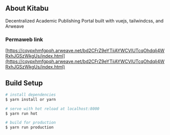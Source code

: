 ## About Kitabu

Decentralized Academic Publishing Portal built with vuejs, tailwindcss, and Arweave

### Permaweb link

[https://cqypxhmfgpqh.arweave.net/bd2CFrZ9eYTiiAYWCVlUTcqOhdqli4WRxhJGSzWkgUs/index.html](https://cqypxhmfgpqh.arweave.net/bd2CFrZ9eYTiiAYWCVlUTcqOhdqli4WRxhJGSzWkgUs/index.html)

## Build Setup

``` bash
# install dependencies
$ yarn install or yarn

# serve with hot reload at localhost:8000
$ yarn run hot

# build for production
$ yarn run production

```
